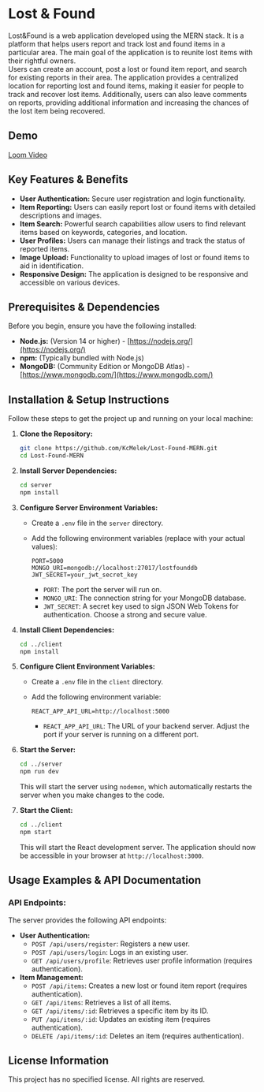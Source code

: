 # Lost & Found
Lost&amp;Found is a web application developed using the MERN stack. It is a platform that helps users report and track lost and found items in a particular area. The main goal of the application is to reunite lost items with their rightful owners.
<br>
Users can create an account, post a lost or found item report, and search for existing reports in their area. The application provides a centralized location for reporting lost and found items, making it easier for people to track and recover lost items. Additionally, users can also leave comments on reports, providing additional information and increasing the chances of the lost item being recovered.


## Demo
[Loom Video](https://www.loom.com/share/a8fa5a98a3364a7c970ae5b78e8240c1)

## Key Features & Benefits

*   **User Authentication:** Secure user registration and login functionality.
*   **Item Reporting:** Users can easily report lost or found items with detailed descriptions and images.
*   **Item Search:** Powerful search capabilities allow users to find relevant items based on keywords, categories, and location.
*   **User Profiles:** Users can manage their listings and track the status of reported items.
*   **Image Upload:** Functionality to upload images of lost or found items to aid in identification.
*   **Responsive Design:** The application is designed to be responsive and accessible on various devices.

## Prerequisites & Dependencies

Before you begin, ensure you have the following installed:

*   **Node.js:** (Version 14 or higher) - [https://nodejs.org/](https://nodejs.org/)
*   **npm:** (Typically bundled with Node.js)
*   **MongoDB:** (Community Edition or MongoDB Atlas) - [https://www.mongodb.com/](https://www.mongodb.com/)

## Installation & Setup Instructions

Follow these steps to get the project up and running on your local machine:

1.  **Clone the Repository:**

    ```bash
    git clone https://github.com/KcMelek/Lost-Found-MERN.git
    cd Lost-Found-MERN
    ```

2.  **Install Server Dependencies:**

    ```bash
    cd server
    npm install
    ```

3.  **Configure Server Environment Variables:**

    *   Create a `.env` file in the `server` directory.
    *   Add the following environment variables (replace with your actual values):

        ```
        PORT=5000
        MONGO_URI=mongodb://localhost:27017/lostfounddb
        JWT_SECRET=your_jwt_secret_key
        ```
        *   `PORT`:  The port the server will run on.
        *   `MONGO_URI`:  The connection string for your MongoDB database.
        *   `JWT_SECRET`: A secret key used to sign JSON Web Tokens for authentication. Choose a strong and secure value.

4.  **Install Client Dependencies:**

    ```bash
    cd ../client
    npm install
    ```

5.  **Configure Client Environment Variables:**

    *   Create a `.env` file in the `client` directory.
    *   Add the following environment variable:

        ```
        REACT_APP_API_URL=http://localhost:5000
        ```
        *   `REACT_APP_API_URL`: The URL of your backend server.  Adjust the port if your server is running on a different port.

6.  **Start the Server:**

    ```bash
    cd ../server
    npm run dev
    ```

    This will start the server using `nodemon`, which automatically restarts the server when you make changes to the code.

7.  **Start the Client:**

    ```bash
    cd ../client
    npm start
    ```

    This will start the React development server. The application should now be accessible in your browser at `http://localhost:3000`.

## Usage Examples & API Documentation

### API Endpoints:

The server provides the following API endpoints:

*   **User Authentication:**
    *   `POST /api/users/register`: Registers a new user.
    *   `POST /api/users/login`: Logs in an existing user.
    *   `GET /api/users/profile`: Retrieves user profile information (requires authentication).
*   **Item Management:**
    *   `POST /api/items`: Creates a new lost or found item report (requires authentication).
    *   `GET /api/items`: Retrieves a list of all items.
    *   `GET /api/items/:id`: Retrieves a specific item by its ID.
    *   `PUT /api/items/:id`: Updates an existing item (requires authentication).
    *   `DELETE /api/items/:id`: Deletes an item (requires authentication).

## License Information

This project has no specified license. All rights are reserved.
